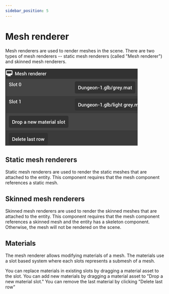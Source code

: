 ```yaml
---
sidebar_position: 5
---
```


# Mesh renderer

Mesh renderers are used to render meshes in the scene. There are two types of mesh renderers -- static mesh renderers (called "Mesh renderer") and skinned mesh renderers.

![Mesh renderer component](./img/mesh-renderer.png)

## Static mesh renderers

Static mesh renderers are used to render the static meshes that are attached to the entity. This component requires that the mesh component references a static mesh.

## Skinned mesh renderers

Skinned mesh renderers are used to render the skinned meshes that are attached to the entity. This component requires that the mesh component references a skinned mesh and the entity has a skeleton component. Otherwise, the mesh will not be rendered on the scene.

## Materials

The mesh renderer allows modifying materials of a mesh. The materials use a slot based system where each slots represents a submesh of a mesh.

You can replace materials in existing slots by dragging a material asset to the slot. You can add new materials by dragging a material asset to "Drop a new material slot." You can remove the last material by clicking "Delete last row"
